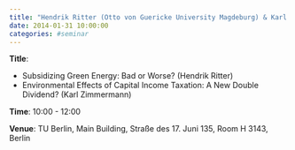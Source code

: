 ```yaml
---
title: "Hendrik Ritter (Otto von Guericke University Magdeburg) & Karl Zimmermann (TU Berlin)"
date: 2014-01-31 10:00:00
categories: #seminar
---
```


**Title**:  
- Subsidizing Green Energy: Bad or Worse? (Hendrik Ritter)  
- Environmental Effects of Capital Income Taxation: A New Double Dividend? (Karl Zimmermann)  

**Time**: 10:00 - 12:00  

**Venue**: TU Berlin, Main Building, Straße des 17. Juni 135, Room H 3143, Berlin
